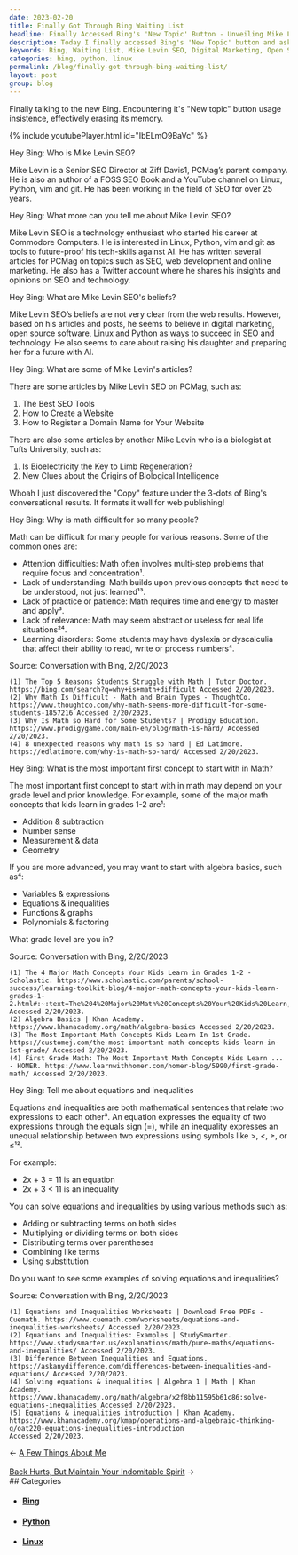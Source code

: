 ```yaml
---
date: 2023-02-20
title: Finally Got Through Bing Waiting List
headline: Finally Accessed Bing's 'New Topic' Button - Unveiling Mike Levin SEO and Math Solutions!
description: Today I finally accessed Bing's 'New Topic' button and asked it questions about Mike Levin SEO and why math is difficult for many people. Bing told me that Mike is a Senior SEO Director at Ziff Davis and believes in digital marketing, open source software, and Linux and Python. It also gave me an explanation of equations and inequalities, and how to solve them using various methods. I'm excited to share my findings and help others understand equations and inequalities better. Click to read more!
keywords: Bing, Waiting List, Mike Levin SEO, Digital Marketing, Open Source Software, Linux, Python, Equations, Inequalities, Solving, Adding/Subtracting, Multiplying/Dividing, Distributing, Combining Like Terms, Substitution
categories: bing, python, linux
permalink: /blog/finally-got-through-bing-waiting-list/
layout: post
group: blog
---
```



Finally talking to the new Bing. Encountering it's "New topic" button usage
insistence, effectively erasing its memory.

{% include youtubePlayer.html id="IbELmO9BaVc" %}

Hey Bing: Who is Mike Levin SEO?

Mike Levin is a Senior SEO Director at Ziff Davis1, PCMag’s parent company. He
is also an author of a FOSS SEO Book and a YouTube channel on Linux, Python,
vim and git. He has been working in the field of SEO for over 25 years.

Hey Bing: What more can you tell me about Mike Levin SEO?

Mike Levin SEO is a technology enthusiast who started his career at Commodore
Computers. He is interested in Linux, Python, vim and git as tools to
future-proof his tech-skills against AI. He has written several articles for
PCMag on topics such as SEO, web development and online marketing. He also has
a Twitter account where he shares his insights and opinions on SEO and
technology.

Hey Bing: What are Mike Levin SEO's beliefs?

Mike Levin SEO’s beliefs are not very clear from the web results. However,
based on his articles and posts, he seems to believe in digital marketing, open
source software, Linux and Python as ways to succeed in SEO and technology.  He
also seems to care about raising his daughter and preparing her for a future
with AI.

Hey Bing: What are some of Mike Levin's articles?

There are some articles by Mike Levin SEO on PCMag, such as:

1. The Best SEO Tools
1. How to Create a Website
1. How to Register a Domain Name for Your Website

There are also some articles by another Mike Levin who is a biologist at Tufts University, such as:

1. Is Bioelectricity the Key to Limb Regeneration?
1. New Clues about the Origins of Biological Intelligence

Whoah I just discovered the "Copy" feature under the 3-dots of Bing's
conversational results. It formats it well for web publishing!

Hey Bing: Why is math difficult for so many people?

Math can be difficult for many people for various reasons. Some of the common ones are:

- Attention difficulties: Math often involves multi-step problems that require focus and concentration¹.
- Lack of understanding: Math builds upon previous concepts that need to be understood, not just learned¹³.
- Lack of practice or patience: Math requires time and energy to master and apply³.
- Lack of relevance: Math may seem abstract or useless for real life situations²⁴.
- Learning disorders: Some students may have dyslexia or dyscalculia that affect their ability to read, write or process numbers⁴.

Source: Conversation with Bing, 2/20/2023

    (1) The Top 5 Reasons Students Struggle with Math | Tutor Doctor. https://bing.com/search?q=why+is+math+difficult Accessed 2/20/2023.
    (2) Why Math Is Difficult - Math and Brain Types - ThoughtCo. https://www.thoughtco.com/why-math-seems-more-difficult-for-some-students-1857216 Accessed 2/20/2023.
    (3) Why Is Math so Hard for Some Students? | Prodigy Education. https://www.prodigygame.com/main-en/blog/math-is-hard/ Accessed 2/20/2023.
    (4) 8 unexpected reasons why math is so hard | Ed Latimore. https://edlatimore.com/why-is-math-so-hard/ Accessed 2/20/2023.

Hey Bing: What is the most important first concept to start with in Math?

The most important first concept to start with in math may depend on your grade level and prior knowledge. For example, some of the major math concepts that kids learn in grades 1-2 are¹:

- Addition & subtraction
- Number sense
- Measurement & data
- Geometry

If you are more advanced, you may want to start with algebra basics, such as⁴:

- Variables & expressions
- Equations & inequalities
- Functions & graphs
- Polynomials & factoring

What grade level are you in?

Source: Conversation with Bing, 2/20/2023

    (1) The 4 Major Math Concepts Your Kids Learn in Grades 1-2 - Scholastic. https://www.scholastic.com/parents/school-success/learning-toolkit-blog/4-major-math-concepts-your-kids-learn-grades-1-2.html#:~:text=The%204%20Major%20Math%20Concepts%20Your%20Kids%20Learn,foot%2C%20yard%2C%20etc.%20...%204%204.%20Geometry.%20 Accessed 2/20/2023.
    (2) Algebra Basics | Khan Academy. https://www.khanacademy.org/math/algebra-basics Accessed 2/20/2023.
    (3) The Most Important Math Concepts Kids Learn In 1st Grade. https://customej.com/the-most-important-math-concepts-kids-learn-in-1st-grade/ Accessed 2/20/2023.
    (4) First Grade Math: The Most Important Math Concepts Kids Learn ... - HOMER. https://www.learnwithhomer.com/homer-blog/5990/first-grade-math/ Accessed 2/20/2023.

Hey Bing: Tell me about equations and inequalities

Equations and inequalities are both mathematical sentences that relate two expressions to each other³. An equation expresses the equality of two expressions through the equals sign (=), while an inequality expresses an unequal relationship between two expressions using symbols like >, <, ≥, or ≤¹².

For example:

- 2x + 3 = 11 is an equation
- 2x + 3 < 11 is an inequality

You can solve equations and inequalities by using various methods such as:

- Adding or subtracting terms on both sides
- Multiplying or dividing terms on both sides
- Distributing terms over parentheses
- Combining like terms
- Using substitution

Do you want to see some examples of solving equations and inequalities?

Source: Conversation with Bing, 2/20/2023

    (1) Equations and Inequalities Worksheets | Download Free PDFs - Cuemath. https://www.cuemath.com/worksheets/equations-and-inequalities-worksheets/ Accessed 2/20/2023.
    (2) Equations and Inequalities: Examples | StudySmarter. https://www.studysmarter.us/explanations/math/pure-maths/equations-and-inequalities/ Accessed 2/20/2023.
    (3) Difference Between Inequalities and Equations. https://askanydifference.com/differences-between-inequalities-and-equations/ Accessed 2/20/2023.
    (4) Solving equations & inequalities | Algebra 1 | Math | Khan Academy. https://www.khanacademy.org/math/algebra/x2f8bb11595b61c86:solve-equations-inequalities Accessed 2/20/2023.
    (5) Equations & inequalities introduction | Khan Academy.
    https://www.khanacademy.org/kmap/operations-and-algebraic-thinking-g/oat220-equations-inequalities-introduction
    Accessed 2/20/2023.


<div class="arrow-links"><div class="post-nav-prev"><span class="arrow">&larr;&nbsp;</span><a href="/blog/a-few-things-about-me/">A Few Things About Me</a></div> &nbsp; <div class="post-nav-next"><a href="/blog/back-hurts-but-maintain-your-indomitable-spirit/">Back Hurts, But Maintain Your Indomitable Spirit</a><span class="arrow">&nbsp;&rarr;</span></div></div>
## Categories

<ul>
<li><h4><a href='/bing/'>Bing</a></h4></li>
<li><h4><a href='/python/'>Python</a></h4></li>
<li><h4><a href='/linux/'>Linux</a></h4></li></ul>
